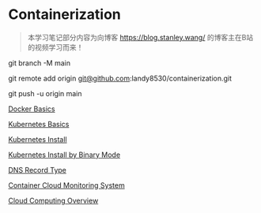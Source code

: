 # Containerization
> 本学习笔记部分内容为向博客 https://blog.stanley.wang/ 的博客主在B站的视频学习而来！

git branch -M main

git remote add origin git@github.com:landy8530/containerization.git

git push -u origin main



[Docker Basics](./Docker.md)

[Kubernetes Basics](./Kubernetes.md)

[Kubernetes Install](./KubernetesInstall%20.md)

[Kubernetes Install by Binary Mode](./Kubernetes%20Install%20by%20Binary%20Mode.md)

[DNS Record Type](./DNS%20Record%20Type.md)

[Container Cloud Monitoring System](./Container%20Cloud%20Monitoring%20System.md)

[Cloud Computing Overview](./Cloud%20Computing%20Overview.md)





